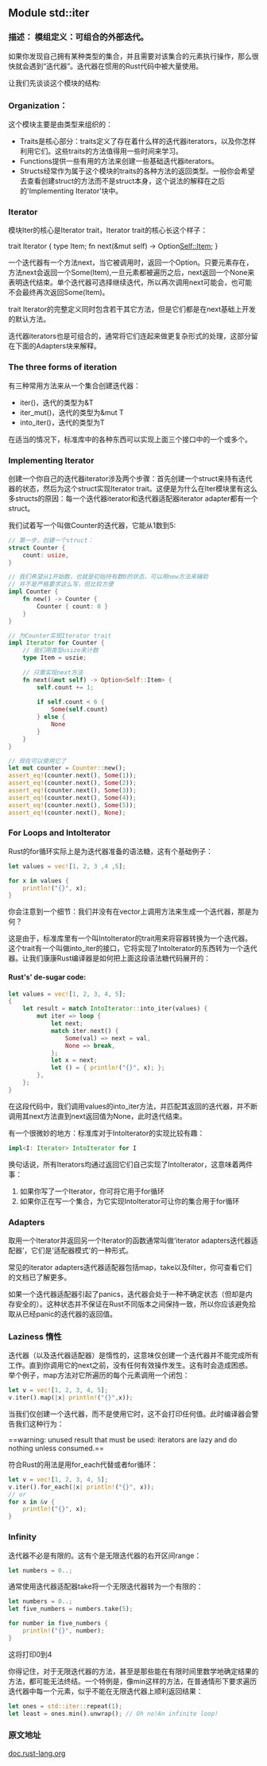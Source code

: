 ## Module std::iter

### 描述： 模组定义：可组合的外部迭代。

如果你发现自己拥有某种类型的集合，并且需要对该集合的元素执行操作，那么很快就会遇到“迭代器”。迭代器在惯用的Rust代码中被大量使用。

让我们先谈谈这个模块的结构:

### Organization：

这个模块主要是由类型来组织的：

- Traits是核心部分：traits定义了存在着什么样的迭代器iterators，以及你怎样利用它们。这些traits的方法值得用一些时间来学习。
- Functions提供一些有用的方法来创建一些基础迭代器iterators。
- Structs经常作为属于这个模块的traits的各种方法的返回类型。一般你会希望去查看创建struct的方法而不是struct本身，这个说法的解释在之后的'Implementing Iterator'块中。

### Iterator

模块Iter的核心是Iterator trait，Iterator trait的核心长这个样子：

trait Iterator {
    type Item;
    fn next(&mut self) -> Option<Self::Item>;
}

一个迭代器有一个方法next，当它被调用时，返回一个Option<Item>。只要元素存在，方法next会返回一个Some(Item),一旦元素都被遍历之后，next返回一个None来表明迭代结束。单个迭代器可选择继续迭代，所以再次调用next可能会，也可能不会最终再次返回Some(Item)。

trait Iterator的完整定义同时包含若干其它方法，但是它们都是在next基础上开发的默认方法。

迭代器iterators也是可组合的，通常将它们连起来做更复杂形式的处理，这部分留在下面的Adapters块来解释。

### The three forms of iteration

有三种常用方法来从一个集合创建迭代器：

- iter()，迭代的类型为&T
- iter_mut()，迭代的类型为&mut T
- into_iter()，迭代的类型为T

在适当的情况下，标准库中的各种东西可以实现上面三个接口中的一个或多个。

### Implementing Iterator

创建一个你自己的迭代器iterator涉及两个步骤：首先创建一个struct来持有迭代器的状态，然后为这个struct实现Iterator trait。这便是为什么在Iter模块里有这么多structs的原因：每一个迭代器iterator和迭代器适配器iterator adapter都有一个struct。

我们试着写一个叫做Counter的迭代器，它能从1数到5:

```rust
// 第一步，创建一个struct：
struct Counter {
    count: usize,
}

// 我们希望从1开始数，也就是初始持有数0的状态，可以用new方法来辅助
// 并不是严格要求这么写，但比较方便
impl Counter {
    fn new() -> Counter {
        Counter { count: 0 }
    }
}

// 为Counter实现Iterator trait
impl Iterator for Counter {
    // 我们用类型usize来计数
    type Item = uszie;
    
    // 只需实现next方法
    fn next(&mut self) -> Option<Self::Item> {
        self.count += 1;
        
        if self.count < 6 {
            Some(self.count)
        } else {
            None
        }
    }
}

// 现在可以使用它了
let mut counter = Counter::new();
assert_eq!(counter.next(), Some(1));
assert_eq!(counter.next(), Some(2));
assert_eq!(counter.next(), Some(3));
assert_eq!(counter.next(), Some(4));
assert_eq!(counter.next(), Some(5));
assert_eq!(counter.next(), None);
```

### For Loops and IntoIterator

Rust的for循环实际上是为迭代器准备的语法糖，这有个基础例子：

```rust
let values = vec![1, 2, 3 ,4 ,5];

for x in values {
    println!("{}", x);
}
```

你会注意到一个细节：我们并没有在vector上调用方法来生成一个迭代器，那是为何？

这是由于，标准库里有一个叫IntoIterator的trait用来将容器转换为一个迭代器。这个trait有一个叫做into_iter的接口，它将实现了IntoIterator的东西转为一个迭代器。让我们康康Rust编译器是如何把上面这段语法糖代码展开的：

#### Rust's' de-sugar code:

```rust
let values = vec![1, 2, 3, 4, 5];
{
    let result = match IntoIterator::into_iter(values) {
        mut iter => loop {
            let next;
            match iter.next() {
                Some(val) => next = val,
                None => break,
            };
            let x = next;
            let () = { println!("{}", x); };
        },
    };
} 
```

在这段代码中，我们调用values的into_iter方法，并匹配其返回的迭代器，并不断调用其next方法直到next返回值为None，此时迭代结束。

有一个很微妙的地方：标准库对于IntoIterator的实现比较有趣：

```rust
impl<I: Iterator> IntoIterator for I
```

换句话说，所有Iterators均通过返回它们自己实现了IntoIterator，这意味着两件事：

1. 如果你写了一个Iterator，你可将它用于for循环
2. 如果你正在写一个集合，为它实现IntoIterator可让你的集合用于for循环

### Adapters

取用一个Iterator并返回另一个Iterator的函数通常叫做‘iterator adapters迭代器适配器’，它们是'适配器模式'的一种形式。

常见的iterator adapters迭代器适配器包括map，take以及filter，你可查看它们的文档已了解更多。

如果一个迭代器适配器引起了panics，迭代器会处于一种不确定状态（但却是内存安全的）。这种状态并不保证在Rust不同版本之间保持一致，所以你应该避免拾取从已经panic的迭代器的返回值。

### Laziness 惰性

迭代器（以及迭代器适配器）是惰性的，这意味仅创建一个迭代器并不能完成所有工作。直到你调用它的next之前，没有任何有效操作发生。这有时会造成困惑。举个例子，map方法对它所遍历的每个元素调用一个闭包：

```rust
let v = vec![1, 2, 3, 4, 5];
v.iter().map(|x| println!("{}",x));
```

当我们仅创建一个迭代器，而不是使用它时，这不会打印任何值。此时编译器会警告我们这种行为：

==warning: unused result that must be used: iterators are lazy and do nothing unless consumed.==

符合Rust的用法是用for_each代替或者for循环：

```rust
let v = vec![1, 2, 3, 4, 5];
v.iter().for_each(|x| println!("{}", x));
// or
for x in &v {
    println!("{}", x);
}
```

### Infinity

迭代器不必是有限的。这有个是无限迭代器的右开区间range：

```rust
let numbers = 0..;
```

通常使用迭代器适配器take将一个无限迭代器转为一个有限的：

```rust
let numbers = 0..;
let five_numbers = numbers.take(5);

for number in five_numbers {
    println!("{}", number);
}
```

这将打印0到4

你得记住，对于无限迭代器的方法，甚至是那些能在有限时间里数学地确定结果的方法，都可能无法终结。一个特例是，像min这样的方法，在普通情形下要求遍历迭代器中每一个元素，似乎不能在无限迭代器上顺利返回结果：

```rust
let ones = std::iter::repeat(1);
let least = ones.min().unwrap(); // Oh no!An infinite loop!
```

### 原文地址

[doc.rust-lang.org](https://doc.rust-lang.org/std/iter/index.html)